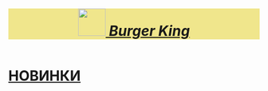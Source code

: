 <html>

<body>
<header style="background-color: Khaki">
  <a href="https://burgerkingrus.ru/">
<h1><img src="https://upload.wikimedia.org/wikipedia/commons/thumb/c/cc/Burger_King_2020.svg/184px-Burger_King_2020.svg.png" height="55 px" width="55 px"/><i> Burger King </i> </h1>

</header>
<main>
<h1> <b> НОВИНКИ </b> </h1>
</main>
<footer>
</footer>
</body>
</html>
